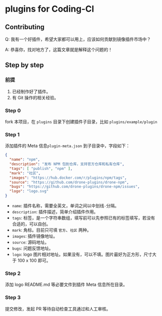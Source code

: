 # plugins for Coding-CI

## Contributing

Q: 我有一个好插件，希望大家都可以用上，应该如何贡献到镜像插件市场中？

A: 恭喜你，找对地方了，这篇文章就是解释这个问题的！

## Step by step

### 前提

1. 已经制作好了插件。
1. 有 Git 操作的相关经验。

### Step 0

fork 本项目，在 `plugins` 目录下创建插件子目录，比如 `plugins/example/plugin`

### Step 1

添加插件的 Meta 信息`plugin-meta.json` 到子目录中，字段如下：

```json
{
  "name": "npm",
  "description": "发布 NPM 包到仓库，支持官方仓库和私有仓库",
  "tags": [ "publish", "npm" ],
  "mark": "社区",
  "images": "https://hub.docker.com/r/plugins/npm/tags",
  "source": "https://github.com/drone-plugins/drone-npm",
  "bugs": "https://github.com/drone-plugins/drone-npm/issues",
  "logo": "logo.svg"
}
```

- `name`: 插件名称，需要全英文，单词之间以中划线`-`分隔。
- `description`: 插件描述，简单介绍插件作用。
- `tags`: 标签，是一个字符串数组，填写前可以先参照已有的标签填写，若没有合适的，可以自创。
- `mark`: 角标。目前只可填 `官方`、`社区` 两种。
- `images`: 插件镜像地址。
- `source`: 源码地址。
- `bugs`: 问题反馈地址。
- `logo`: logo 图片相对地址。如果没有，可以不填。图片最好为正方形，尺寸大于 100 x 100 即可。

### Step 2

添加 logo README.md 等必要文件到插件 Meta 信息所在目录。

### Step 3

提交修改，发起 PR 等待自动检查工具通过和人工审核。
